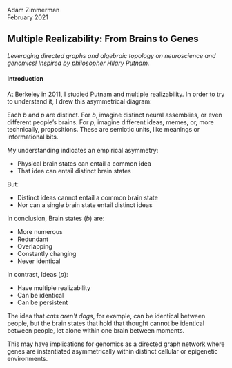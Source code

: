 Adam Zimmerman  
February 2021

## Multiple Realizability: From Brains to Genes
*Leveraging directed graphs and algebraic topology on neuroscience and genomics! Inspired by philosopher Hilary Putnam.*

#### Introduction
At Berkeley in 2011, I studied Putnam and multiple realizability. In order to try to understand it, I drew this asymmetrical diagram:



Each *b* and *p* are distinct. For *b*, imagine distinct neural assemblies, or even different people’s brains. For *p*, imagine different ideas, memes, or, more technically, propositions. These are semiotic units, like meanings or informational bits.

My understanding indicates an empirical asymmetry:
* Physical brain states can entail a common idea
* That idea can entail distinct brain states

But:
* Distinct ideas cannot entail a common brain state
* Nor can a single brain state entail distinct ideas

In conclusion, Brain states (*b*) are:
* More numerous
* Redundant
* Overlapping
* Constantly changing
* Never identical

In contrast, Ideas (*p*):
* Have multiple realizability
* Can be identical
* Can be persistent

The idea that *cats aren't dogs*, for example, can be identical between people, but the brain states that hold that thought cannot be identical between people, let alone within one brain between moments.

This may have implications for genomics as a directed graph network where genes are instantiated asymmetrically within distinct cellular or epigenetic environments.
